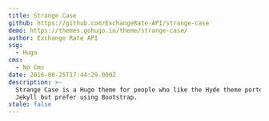 ```yaml
---
title: Strange Case
github: https://github.com/ExchangeRate-API/strange-case
demo: https://themes.gohugo.io/theme/strange-case/
author: Exchange Rate API
ssg:
  - Hugo
cms:
  - No Cms
date: 2016-08-25T17:44:29.000Z
description: >-
  Strange Case is a Hugo theme for people who like the Hyde theme ported from
  Jekyll but prefer using Bootstrap.
stale: false
---
```

